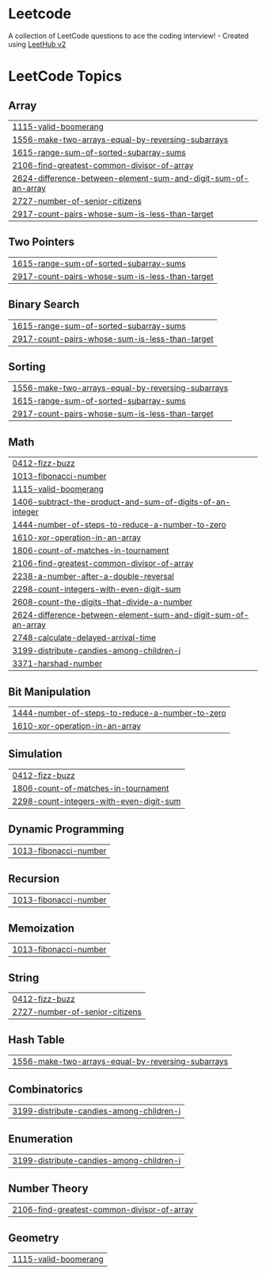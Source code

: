 # Leetcode
A collection of LeetCode questions to ace the coding interview! - Created using [LeetHub v2](https://github.com/arunbhardwaj/LeetHub-2.0)

<!---LeetCode Topics Start-->
# LeetCode Topics
## Array
|  |
| ------- |
| [1115-valid-boomerang](https://github.com/IamVanshAg/Leetcode/tree/master/1115-valid-boomerang) |
| [1556-make-two-arrays-equal-by-reversing-subarrays](https://github.com/IamVanshAg/Leetcode/tree/master/1556-make-two-arrays-equal-by-reversing-subarrays) |
| [1615-range-sum-of-sorted-subarray-sums](https://github.com/IamVanshAg/Leetcode/tree/master/1615-range-sum-of-sorted-subarray-sums) |
| [2106-find-greatest-common-divisor-of-array](https://github.com/IamVanshAg/Leetcode/tree/master/2106-find-greatest-common-divisor-of-array) |
| [2624-difference-between-element-sum-and-digit-sum-of-an-array](https://github.com/IamVanshAg/Leetcode/tree/master/2624-difference-between-element-sum-and-digit-sum-of-an-array) |
| [2727-number-of-senior-citizens](https://github.com/IamVanshAg/Leetcode/tree/master/2727-number-of-senior-citizens) |
| [2917-count-pairs-whose-sum-is-less-than-target](https://github.com/IamVanshAg/Leetcode/tree/master/2917-count-pairs-whose-sum-is-less-than-target) |
## Two Pointers
|  |
| ------- |
| [1615-range-sum-of-sorted-subarray-sums](https://github.com/IamVanshAg/Leetcode/tree/master/1615-range-sum-of-sorted-subarray-sums) |
| [2917-count-pairs-whose-sum-is-less-than-target](https://github.com/IamVanshAg/Leetcode/tree/master/2917-count-pairs-whose-sum-is-less-than-target) |
## Binary Search
|  |
| ------- |
| [1615-range-sum-of-sorted-subarray-sums](https://github.com/IamVanshAg/Leetcode/tree/master/1615-range-sum-of-sorted-subarray-sums) |
| [2917-count-pairs-whose-sum-is-less-than-target](https://github.com/IamVanshAg/Leetcode/tree/master/2917-count-pairs-whose-sum-is-less-than-target) |
## Sorting
|  |
| ------- |
| [1556-make-two-arrays-equal-by-reversing-subarrays](https://github.com/IamVanshAg/Leetcode/tree/master/1556-make-two-arrays-equal-by-reversing-subarrays) |
| [1615-range-sum-of-sorted-subarray-sums](https://github.com/IamVanshAg/Leetcode/tree/master/1615-range-sum-of-sorted-subarray-sums) |
| [2917-count-pairs-whose-sum-is-less-than-target](https://github.com/IamVanshAg/Leetcode/tree/master/2917-count-pairs-whose-sum-is-less-than-target) |
## Math
|  |
| ------- |
| [0412-fizz-buzz](https://github.com/IamVanshAg/Leetcode/tree/master/0412-fizz-buzz) |
| [1013-fibonacci-number](https://github.com/IamVanshAg/Leetcode/tree/master/1013-fibonacci-number) |
| [1115-valid-boomerang](https://github.com/IamVanshAg/Leetcode/tree/master/1115-valid-boomerang) |
| [1406-subtract-the-product-and-sum-of-digits-of-an-integer](https://github.com/IamVanshAg/Leetcode/tree/master/1406-subtract-the-product-and-sum-of-digits-of-an-integer) |
| [1444-number-of-steps-to-reduce-a-number-to-zero](https://github.com/IamVanshAg/Leetcode/tree/master/1444-number-of-steps-to-reduce-a-number-to-zero) |
| [1610-xor-operation-in-an-array](https://github.com/IamVanshAg/Leetcode/tree/master/1610-xor-operation-in-an-array) |
| [1806-count-of-matches-in-tournament](https://github.com/IamVanshAg/Leetcode/tree/master/1806-count-of-matches-in-tournament) |
| [2106-find-greatest-common-divisor-of-array](https://github.com/IamVanshAg/Leetcode/tree/master/2106-find-greatest-common-divisor-of-array) |
| [2238-a-number-after-a-double-reversal](https://github.com/IamVanshAg/Leetcode/tree/master/2238-a-number-after-a-double-reversal) |
| [2298-count-integers-with-even-digit-sum](https://github.com/IamVanshAg/Leetcode/tree/master/2298-count-integers-with-even-digit-sum) |
| [2608-count-the-digits-that-divide-a-number](https://github.com/IamVanshAg/Leetcode/tree/master/2608-count-the-digits-that-divide-a-number) |
| [2624-difference-between-element-sum-and-digit-sum-of-an-array](https://github.com/IamVanshAg/Leetcode/tree/master/2624-difference-between-element-sum-and-digit-sum-of-an-array) |
| [2748-calculate-delayed-arrival-time](https://github.com/IamVanshAg/Leetcode/tree/master/2748-calculate-delayed-arrival-time) |
| [3199-distribute-candies-among-children-i](https://github.com/IamVanshAg/Leetcode/tree/master/3199-distribute-candies-among-children-i) |
| [3371-harshad-number](https://github.com/IamVanshAg/Leetcode/tree/master/3371-harshad-number) |
## Bit Manipulation
|  |
| ------- |
| [1444-number-of-steps-to-reduce-a-number-to-zero](https://github.com/IamVanshAg/Leetcode/tree/master/1444-number-of-steps-to-reduce-a-number-to-zero) |
| [1610-xor-operation-in-an-array](https://github.com/IamVanshAg/Leetcode/tree/master/1610-xor-operation-in-an-array) |
## Simulation
|  |
| ------- |
| [0412-fizz-buzz](https://github.com/IamVanshAg/Leetcode/tree/master/0412-fizz-buzz) |
| [1806-count-of-matches-in-tournament](https://github.com/IamVanshAg/Leetcode/tree/master/1806-count-of-matches-in-tournament) |
| [2298-count-integers-with-even-digit-sum](https://github.com/IamVanshAg/Leetcode/tree/master/2298-count-integers-with-even-digit-sum) |
## Dynamic Programming
|  |
| ------- |
| [1013-fibonacci-number](https://github.com/IamVanshAg/Leetcode/tree/master/1013-fibonacci-number) |
## Recursion
|  |
| ------- |
| [1013-fibonacci-number](https://github.com/IamVanshAg/Leetcode/tree/master/1013-fibonacci-number) |
## Memoization
|  |
| ------- |
| [1013-fibonacci-number](https://github.com/IamVanshAg/Leetcode/tree/master/1013-fibonacci-number) |
## String
|  |
| ------- |
| [0412-fizz-buzz](https://github.com/IamVanshAg/Leetcode/tree/master/0412-fizz-buzz) |
| [2727-number-of-senior-citizens](https://github.com/IamVanshAg/Leetcode/tree/master/2727-number-of-senior-citizens) |
## Hash Table
|  |
| ------- |
| [1556-make-two-arrays-equal-by-reversing-subarrays](https://github.com/IamVanshAg/Leetcode/tree/master/1556-make-two-arrays-equal-by-reversing-subarrays) |
## Combinatorics
|  |
| ------- |
| [3199-distribute-candies-among-children-i](https://github.com/IamVanshAg/Leetcode/tree/master/3199-distribute-candies-among-children-i) |
## Enumeration
|  |
| ------- |
| [3199-distribute-candies-among-children-i](https://github.com/IamVanshAg/Leetcode/tree/master/3199-distribute-candies-among-children-i) |
## Number Theory
|  |
| ------- |
| [2106-find-greatest-common-divisor-of-array](https://github.com/IamVanshAg/Leetcode/tree/master/2106-find-greatest-common-divisor-of-array) |
## Geometry
|  |
| ------- |
| [1115-valid-boomerang](https://github.com/IamVanshAg/Leetcode/tree/master/1115-valid-boomerang) |
<!---LeetCode Topics End-->